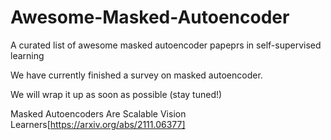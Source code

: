 # Awesome-Masked-Autoencoder
A curated list of awesome masked autoencoder papeprs in self-supervised learning

We have currently finished a survey on masked autoencoder.

We will wrap it up as soon as possible (stay tuned!)

Masked Autoencoders Are Scalable Vision Learners[https://arxiv.org/abs/2111.06377]
